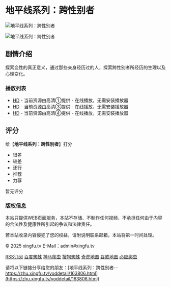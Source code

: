 # 地平线系列：跨性别者

![地平线系列：跨性别者](https://s3t3d2y8.afcdn.net/library/807314/675fd4bfb76b361095f53059fe55609f02f497e6.webp)

![地平线系列：跨性别者](https://s3t3d2y8.afcdn.net/library/807314/2fa9e68d3edd75e0f514e262df77c373773c09c4.webp)

## 剧情介绍

探索变性的真正意义，通过那些亲身经历过的人，探索跨性别者所经历的生理以及心理变化。

### 播放列表

- [HD](https://zhu.xingfu.tv/vodplay/163806-3-1.html) - 当前资源由高清①提供 - 在线播放，无需安装播放器
- [HD](https://zhu.xingfu.tv/vodplay/163806-1-1.html) - 当前资源由高清③提供 - 在线播放，无需安装播放器
- [HD](https://zhu.xingfu.tv/vodplay/163806-2-1.html) - 当前资源由高清④提供 - 在线播放，无需安装播放器

## 评分

给【**地平线系列：跨性别者**】打分
- 很差
- 较差
- 还行
- 推荐
- 力荐

暂无评分

### 版权信息

本站只提供WEB页面服务，本站不存储、不制作任何视频，不承担任何由于内容的合法性及健康性所引起的争议和法律责任。

若本站收录内容侵犯了您的权益，请附说明联系邮箱，本站将第一时间处理。

© 2025 xingfu.tv E-Mail：admin#xingfu.tv  

[RSS订阅](https://zhu.xingfu.tv/rss/index.xml) [百度蜘蛛](https://zhu.xingfu.tv/rss/baidu.xml) [神马爬虫](https://zhu.xingfu.tv/rss/sm.xml) [搜狗蜘蛛](https://zhu.xingfu.tv/rss/sogou.xml) [奇虎地图](https://zhu.xingfu.tv/rss/so.xml) [谷歌地图](https://zhu.xingfu.tv/rss/google.xml) [必应爬虫](https://zhu.xingfu.tv/rss/bing.xml)

请将以下链接分享给您的朋友：[地平线系列：跨性别者--https://zhu.xingfu.tv/voddetail/163806.html](https://zhu.xingfu.tv/voddetail/163806.html)
<!-- tcd_original_link https://zhu.xingfu.tv/voddetail/163806.html -->
